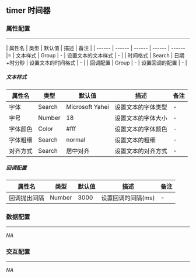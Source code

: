 ## timer 时间器

### 属性配置
------
| 属性名 | 类型 | 默认值 | 描述 | 备注 |
| ------ | ------ | ------ | ------ | ------ |=
| 文本样式 | Group | - | 设置文本的文本样式 | - |
| 时间格式 | Search | 日期+时分秒 | 设置文本的时间格式 | - |
| 回调配置 | Group | - | 设置回调的配置 | - |

##### 文本样式
| 属性名 | 类型 | 默认值 | 描述 | 备注 |
| ------ | ------ | ------ | ------ | ------ |
| 字体 | Search | Microsoft Yahei | 设置文本的字体类型 | - |
| 字号 | Number | 18 | 设置文本的字体大小 | - |
| 字体颜色 | Color | #fff | 设置文本的字体颜色 | - |
| 字体粗细 | Search | normal | 设置文本的粗细 | - |
| 对齐方式 | Search | 居中对齐 | 设置文本的对齐方式 | - |

##### 回调配置
| 属性名 | 类型 | 默认值 | 描述 | 备注 |
| ------ | ------ | ------ | ------ | ------ |
| 回调抛出间隔 | Number | 3000 | 设置回调的间隔(ms) | - |

### 数据配置
-----
*NA*

### 交互配置
-----
*NA*